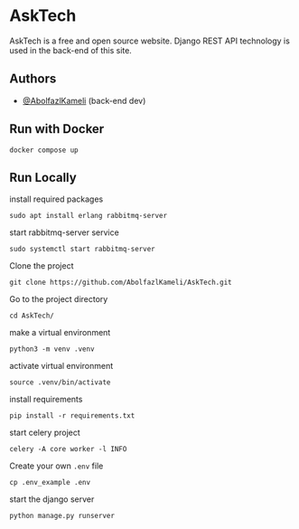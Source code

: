# AskTech

AskTech is a free and open source website. Django REST API technology is used in
the back-end of this site.

## Authors

- [@AbolfazlKameli](https://github.com/AbolfazlKameli/) (back-end dev)

## Run with Docker

```shell
docker compose up
```

## Run Locally

install required packages

```shell
sudo apt install erlang rabbitmq-server
```

start rabbitmq-server service

```shell
sudo systemctl start rabbitmq-server
```

Clone the project

```shell
git clone https://github.com/AbolfazlKameli/AskTech.git
```

Go to the project directory

```shell
cd AskTech/
```

make a virtual environment

```shell
python3 -m venv .venv
```

activate virtual environment

```shell
source .venv/bin/activate 
```

install requirements

```shell
pip install -r requirements.txt
```

start celery project

```shell
celery -A core worker -l INFO  
```

Create your own `.env` file

```shell
cp .env_example .env
```

start the django server

```shell
python manage.py runserver
```
